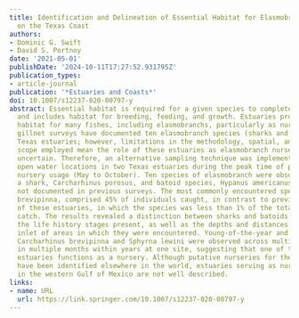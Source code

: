 ```yaml
---
title: Identification and Delineation of Essential Habitat for Elasmobranchs in Estuaries
  on the Texas Coast
authors:
- Dominic G. Swift
- David S. Portnoy
date: '2021-05-01'
publishDate: '2024-10-11T17:27:52.931795Z'
publication_types:
- article-journal
publication: '*Estuaries and Coasts*'
doi: 10.1007/s12237-020-00797-y
abstract: Essential habitat is required for a given species to complete its lifecycle
  and includes habitat for breeding, feeding, and growth. Estuaries provide essential
  habitat for many fishes, including elasmobranchs, particularly as nurseries. Shore-based,
  gillnet surveys have documented ten elasmobranch species (sharks and batoids) inhabiting
  Texas estuaries; however, limitations in the methodology, spatial, and temporal
  scope employed mean the role of these estuaries as elasmobranch nurseries remains
  uncertain. Therefore, an alternative sampling technique was implemented to survey
  open water locations in two Texas estuaries during the peak time of putative elasmobranch
  nursery usage (May to October). Ten species of elasmobranch were observed, including
  a shark, Carcharhinus porosus, and batoid species, Hypanus americanus, that were
  not documented in previous surveys. The most commonly encountered species, Carcharhinus
  brevipinna, comprised 45% of individuals caught, in contrast to previous surveys
  of these estuaries, in which the species was less than 1% of the total elasmobranch
  catch. The results revealed a distinction between sharks and batoids in terms of
  the life history stages present, as well as the depths and distances from the tidal
  inlet of areas in which they were encountered. Young-of-the-year and small juvenile
  Carcharhinus brevipinna and Sphyrna lewini were observed across multiple years and
  in multiple months within years at one site, suggesting that one of the sampled
  estuaries functions as a nursery. Although putative nurseries for these species
  have been identified elsewhere in the world, estuaries serving as nursery grounds
  in the western Gulf of Mexico are not well described.
links:
- name: URL
  url: https://link.springer.com/10.1007/s12237-020-00797-y
---
```

